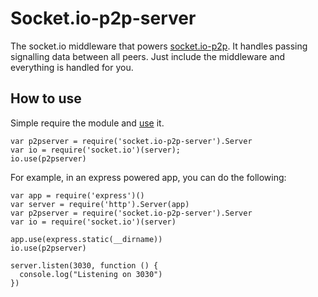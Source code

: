 Socket.io-p2p-server
====================

The socket.io middleware that powers [socket.io-p2p](https://github.com/tomcartwrightuk/socket.io-p2p). It handles passing signalling data between all peers. Just include the middleware and everything is handled for you.

## How to use

Simple require the module and [use]("http://socket.io/docs/server-api/#namespace#use(fn:function):namespace") it.

```
var p2pserver = require('socket.io-p2p-server').Server
var io = require('socket.io')(server);
io.use(p2pserver)
```

For example, in an express powered app, you can do the following:

```
var app = require('express')()
var server = require('http').Server(app)
var p2pserver = require('socket.io-p2p-server').Server
var io = require('socket.io')(server)

app.use(express.static(__dirname))
io.use(p2pserver)

server.listen(3030, function () {
  console.log("Listening on 3030")
})
```
